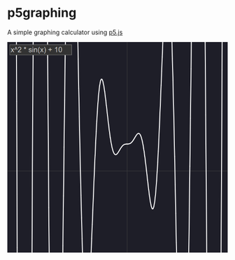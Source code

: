 # p5graphing

A simple graphing calculator using [p5.js](https://p5js.org/)

![Example Image with function x^2 * sin(x) + 10](./v0-example.png)